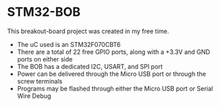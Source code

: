 # STM32-BOB
This breakout-board project was created in my free time. 
- The uC used is an STM32F070CBT6
- There are a total of 22 free GPIO ports, along with a +3.3V and GND ports on either side
- The BOB has a dedicated I2C, USART, and SPI port
- Power can be delivered through the Micro USB port or through the screw terminals
- Programs may be flashed through either the Micro USB port or Serial Wire Debug
